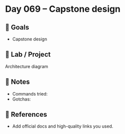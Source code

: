 # Day 069 – Capstone design

## 🎯 Goals
- Capstone design

## 🔧 Lab / Project
Architecture diagram

## 📝 Notes
- Commands tried:
- Gotchas:

## 🔎 References
- Add official docs and high-quality links you used.
